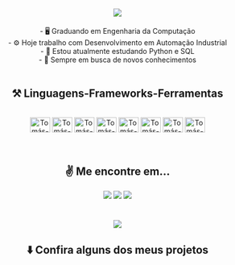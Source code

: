 <h1 align="center">
<img src="https://readme-typing-svg.herokuapp.com/?font=Righteous&size=35&center=true&vCenter=true&width=500&height=70&duration=4000&lines=Olá!+👋;+Me+chamo+Tomás!;" />
</h1>

<div  align="center" >
- 🖥️ Graduando em Engenharia da Computação<br>
- ⚙️ Hoje trabalho com Desenvolvimento em Automação Industrial<br>
- 🌱 Estou atualmente estudando Python e SQL<br>
- 🚀 Sempre em busca de novos conhecimentos
</div>

<br>
<h2 align="center" >⚒️ Linguagens-Frameworks-Ferramentas</h2>

<div align="center" style="display: inline_block"><br>
  <img align="center" alt="Tomás-Python" height="30" width="40" src="https://cdn.jsdelivr.net/gh/devicons/devicon@latest/icons/python/python-original.svg">
  <img align="center" alt="Tomás-C" height="30" width="40" src="https://cdn.jsdelivr.net/gh/devicons/devicon@latest/icons/c/c-original.svg">
  <img align="center" alt="Tomás-C++" height="30" width="40" src="https://cdn.jsdelivr.net/gh/devicons/devicon@latest/icons/cplusplus/cplusplus-original.svg">
  <img align="center" alt="Tomás-SQLServer" height="30" width="40" src="https://cdn.jsdelivr.net/gh/devicons/devicon@latest/icons/microsoftsqlserver/microsoftsqlserver-plain.svg">
  <img align="center" alt="Tomás-HTML" height="30" width="40" src="https://cdn.jsdelivr.net/gh/devicons/devicon@latest/icons/html5/html5-original.svg">
  <img align="center" alt="Tomás-CSS" height="30" width="40" src="https://cdn.jsdelivr.net/gh/devicons/devicon@latest/icons/css3/css3-original.svg">
  <img align="center" alt="Tomás-GitHub" height="30" width="40" src="https://cdn.jsdelivr.net/gh/devicons/devicon@latest/icons/github/github-original-wordmark.svg">
  <img align="center" alt="Tomás-Flask" height="30" width="40" src="https://cdn.jsdelivr.net/gh/devicons/devicon@latest/icons/flask/flask-original.svg">
  
  
</div>

  
<br>
<br>
<h2 align="center" >✌️ Me encontre em... </h2>
<div align="center"> 
  <a href="https://www.linkedin.com/in/tom%C3%A1s-duarte-61543b1a3" target="_blank"><img src="https://img.shields.io/badge/-LinkedIn-%230077B5?style=for-the-badge&logo=linkedin&logoColor=white" target="_blank"></a>
  <a href = "mailto:tomasduarteaugusto@gmail.com"><img src="https://img.shields.io/badge/-Gmail-%23333?style=for-the-badge&logo=gmail&logoColor=white" target="_blank"></a>
  <a href="https://www.instagram.com/tomasaugusto30" target="_blank"><img src="https://img.shields.io/badge/-Instagram-%23E4405F?style=for-the-badge&logo=instagram&logoColor=white" target="_blank"></a>
</div>


<h1 align="center">
<img src="https://readme-typing-svg.herokuapp.com/?font=Righteous&size=35&center=true&vCenter=true&width=500&height=70&duration=4000&lines=Obrigado+pela+atenção!;" />
</h1>
<h2 align="center" >⬇️ Confira alguns dos meus projetos </h2>
